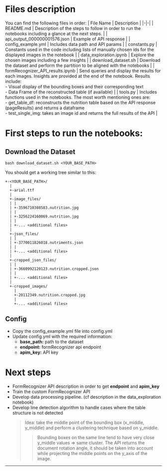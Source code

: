 # Files description
You can find the following files in order:
| File Name | Description |
|-|-|
| README.md | Description of the steps to follow in order to run the notebooks including a glance at the next steps. |
| api_output_000000001576.json | Example of API response |
| config_example.yml | Includes data path and API params |
| constants.py | Constants used in the code including lists of manually chosen ids for the displayed images in the notebook |
| data_exploration.ipynb | Explore the chosen images including a few insights |
| download_dataset.sh | Download the dataset and perform the partition to be aligned with the notebooks |
| formRecognizer_API_results.ipynb | Send queries and display the results for each images. Insights are provided at the end of the notebook. Results include: <br>- Visual display of the bounding boxes and their corresponding text <br>- Data Frame of the reconstructed table (if available) |
| tools.py | Includes functions used in the notebooks. The most worth mentioning ones are: <br>- get_table_df: reconstructs the nutrition table based on the API response (pageResults) and returns a dataframe <br>- test_single_img: takes an image id and returns the full results of the API |


# First steps to run the notebooks:

## Download the Dataset
```
bash download_dataset.sh <YOUR_BASE_PATH>
```
You should get a working tree similar to this:
```
+-<YOUR_BASE_PATH>/
  |
  +-arial.ttf
  |
  +-image_files/
  | |
  | +-3596710308583.nutrition.jpg
  | |
  | +-3256224160069.nutrition.jpg
  | |
  | +-... <additional files>
  |
  +-json_files/
  | |
  | +-3770011826018.nutriments.json
  | |
  | +-... <additional files>
  |
  +-cropped_json_files/
  | |
  | +-3660992120123.nutrition.cropped.json
  | |
  | +-... <additional files>
  |
  +-cropped_images/
    |
    +-20112349.nutrition.cropped.jpg
    |
    +-... <additional files>
```
## Config
- Copy the config_example.yml file into config.yml 
- Update config.yml with the required information:
    - **base_path:** path to the dataset
    - **endpoint:** formRecognizer api endpoint
    - **apim_key:** API key
# Next steps
- FormRecognizer API description in order to get **endpoint** and **apim_key**
- Train the custom FormRecognizer API
- Develop data processing pipeline. (cf description in the data_exploration notebook)
- Develop line detection algorithm to handle cases where the table structure is not detected
    > Idea: take the middle point of the bounding box (x_middle, y_middle) and perform a clustering technique based on y_middle.    
    >> Bounding boxes on the same line tend to have very close y_middle values => same cluster.
    >> The API returns the document rotation angle, it should be taken into account while projecting the middle points on the y_axis of the image.


------

